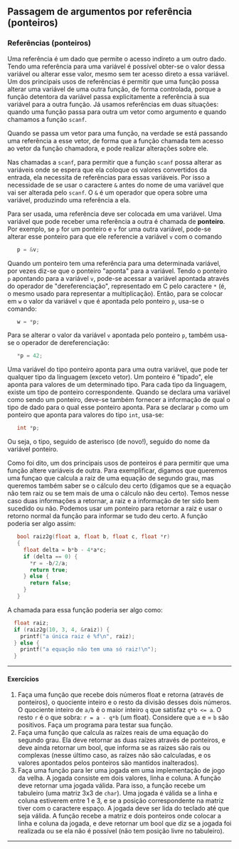 ## Passagem de argumentos por referência (ponteiros)

### Referências (ponteiros)

Uma referência é um dado que permite o acesso indireto a um outro dado.
Tendo uma referência para uma variável é possível obter-se o valor dessa variável ou alterar esse valor, mesmo sem ter acesso direto a essa variável.
Um dos principais usos de referências é permitir que uma função possa alterar uma variável de uma outra função, de forma controlada, porque a função detentora da variável passa explicitamente a referência à sua variável para a outra função.
Já usamos referências em duas situações: quando uma função passa para outra um vetor como argumento e quando chamamos a função `scanf`.

Quando se passa um vetor para uma função, na verdade se está passando uma referência a esse vetor, de forma que a função chamada tem acesso ao vetor da função chamadora, e pode realizar alterações sobre ele.

Nas chamadas a `scanf`, para permitir que a função `scanf` possa alterar as variáveis onde se espera que ela coloque os valores convertidos da entrada, ela necessita de referências para essas variáveis. Por isso a necessidade de se usar o caractere `&` antes do nome de uma variável que vai ser alterada pelo `scanf`. O `&` é um operador que opera sobre uma variável, produzindo uma referência a ela.

Para ser usada, uma referência deve ser colocada em uma variável.
Uma variável que pode receber uma referência a outra é chamada de **ponteiro**.
Por exemplo, se `p` for um ponteiro e `v` for uma outra variável, pode-se alterar esse ponteiro para que ele referencie a variável `v` com o comando
```c
   p = &v;
```
Quando um ponteiro tem uma referência para uma determinada variável, por vezes diz-se que o ponteiro "aponta" para a variável.
Tendo o ponteiro `p` apontando para a variável `v`, pode-se acessar a variável apontada através do operador de "dereferenciação", representado em C pelo caractere `*` (é, o mesmo usado para representar a multiplicação).
Então, para se colocar em `w` o valor da variável `v` que é apontada pelo ponteiro `p`, usa-se o comando:
```c
   w = *p;
```
Para se alterar o valor da variável `v` apontada pelo ponteiro `p`, também usa-se o operador de dereferenciação:
```c
   *p = 42;
```
Uma variável do tipo ponteiro aponta para uma outra variável, que pode ter qualquer tipo da linguagem (exceto vetor).
Um ponteiro é "tipado", ele aponta para valores de um determinado tipo.
Para cada tipo da linguagem, existe um tipo de ponteiro correspondente.
Quando se declara uma variável como sendo um ponteiro, deve-se também fornecer a informação de qual o tipo de dado para o qual esse ponteiro aponta.
Para se declarar `p` como um ponteiro que aponta para valores do tipo `int`, usa-se:
```c
   int *p;
```
Ou seja, o tipo, seguido de asterisco (de novo!), seguido do nome da variável ponteiro.

Como foi dito, um dos principais usos de ponteiros é para permitir que uma função altere variáveis de outra. 
Para exemplificar, digamos que queremos uma funçao que calcula a raiz de uma equação de segundo grau, mas queremos também saber se o cálculo deu certo (digamos que se a equação não tem raiz ou se tem mais de uma o cálculo não deu certo). Temos nesse caso duas informações a retornar, a raiz e a informação de ter sido bem sucedido ou não. 
Podemos usar um ponteiro para retornar a raiz e usar o retorno normal da função para informar se tudo deu certo. A função poderia ser algo assim:
```c
   bool raiz2g(float a, float b, float c, float *r)
   {
     float delta = b*b - 4*a*c;
     if (delta == 0) {
       *r = -b/2/a;
       return true;
     } else {
       return false;
     }
   }
```
A chamada para essa função poderia ser algo como:
```c
  float raiz;
  if (raiz2g(10, 3, 4, &raiz)) {
    printf("a única raiz é %f\n", raiz);
  } else {
    printf("a equação não tem uma só raiz!\n");
  }
```

* * *

#### Exercícios

1. Faça uma função que recebe dois números float e retorna (através de ponteiros), o quociente inteiro e o resto da divisão desses dois números. O quociente inteiro de `a/b` é o maior inteiro `q` que satisfaz `q*b <= a`. O resto `r` é o que sobra: `r = a - q*b` (um float). Considere que `a` e = `b` são positivos. Faça um programa para testar sua função.
1. Faça uma função que calcula as raízes reais de uma equação do segundo grau. Ela deve retornar as duas raízes através de ponteiros, e deve ainda retornar um bool, que informa se as raizes são rais ou complexas (nesse último caso, as raízes não são calculadas, e os valores apontados pelos ponteiros são mantidos inalterados).
2. Faça uma função para ler uma jogada em uma implementação de jogo da velha. A jogada consiste em dois valores, linha e coluna. A função deve retornar uma jogada válida. Para isso, a função recebe um tabuleiro (uma matriz 3x3 de `char`). Uma jogada é válida se a linha e coluna estiverem entre 1 e 3, e se a posição correspondente na matriz tiver com o caractere espaço. A jogada deve ser lida do teclado até que seja válida. A função recebe a matriz e dois ponteiros onde colocar a linha e coluna da jogada, e deve retornar um bool que diz se a jogada foi realizada ou se ela não é possível (não tem posição livre no tabuleiro).


* * *

